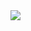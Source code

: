 
<a href="https://portal.azure.com/#create/Microsoft.Template/uri/https%3A%2F%2Fraw.githubusercontent.com%2Fdigeler%2Fattachwithdatadisk%2Fmaster%2Fazuredeploy.json" target="_blank">
    <img src="http://azuredeploy.net/deploybutton.png"/>
</a>
